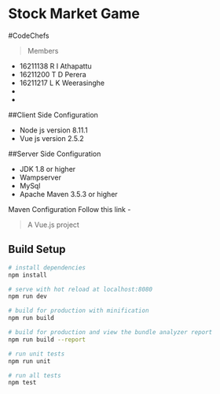 # Stock Market Game
#CodeChefs
 
 >Members
 <ul>
 <li>16211138       R I Athapattu</li>
 <li>16211200       T D Perera</li>
 <li>16211217       L K Weerasinghe</li>
 <li></li>
 <li></li>
 </ul>

##Client Side Configuration

<ul>
<li>Node js version 8.11.1</li>
<li>Vue js version 2.5.2</li>
</ul>

##Server Side Configuration

<ul>
<li>JDK 1.8 or higher</li>
<li>Wampserver</li>
<li>MySql</li>
<li>Apache Maven 3.5.3 or higher</li>
</ul>

Maven Configuration Follow this link - 

> A Vue.js project

## Build Setup

``` bash
# install dependencies
npm install

# serve with hot reload at localhost:8080
npm run dev

# build for production with minification
npm run build

# build for production and view the bundle analyzer report
npm run build --report

# run unit tests
npm run unit

# run all tests
npm test
```